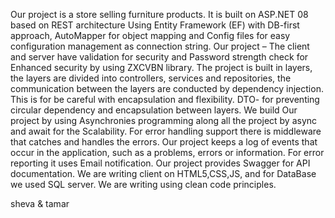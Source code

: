 Our project is a store selling furniture products.
It is built on ASP.NET 08 based on REST architecture Using Entity Framework (EF) with DB-first approach,
AutoMapper for object mapping and Config files for easy configuration management as connection string. 
Our project –  The client and server have validation for security and Password strength check for Enhanced security by using ZXCVBN library. 
The project is built in layers, the layers are divided into controllers, services and repositories, 
the communication between the layers are conducted by dependency injection.
This is for be careful with encapsulation and flexibility.
DTO- for preventing circular dependency and encapsulation between layers. 
We build Our project by using  Asynchronies programming along all the project by async and await for the Scalability. 
For error handling support there is middleware that catches and handles the errors. 
Our project keeps a log of events that occur in the application, such as a problems, errors or information.
For error reporting it uses Email notification. Our project provides Swagger for API documentation.
We are writing client on HTML5,CSS,JS, and for DataBase we used SQL server.
We are writing using clean code principles.

sheva & tamar
